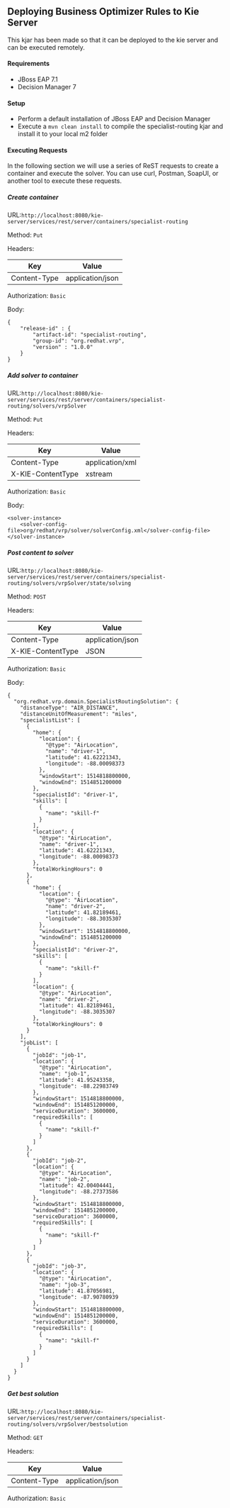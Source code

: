 ## Deploying Business Optimizer Rules to Kie Server

This kjar has been made so that it can be deployed to the kie server and can be executed remotely.

#### Requirements
* JBoss EAP 7.1
* Decision Manager 7

#### Setup
* Perform a default installation of JBoss EAP and Decision Manager
* Execute a `mvn clean install` to compile the specialist-routing kjar and install it to your local m2 folder

#### Executing Requests
In the following section we will use a series of ReST requests to create a container and execute the solver. You can use curl, Postman, SoapUI, or another tool to execute these requests.

##### Create container
URL:`http://localhost:8080/kie-server/services/rest/server/containers/specialist-routing`

Method: `Put`

Headers:

| Key | Value |
|---|---|
| Content-Type | application/json |

Authorization: `Basic`

Body:
```
{
	"release-id" : {
    	"artifact-id": "specialist-routing",
    	"group-id": "org.redhat.vrp",
    	"version" : "1.0.0"
    }
}
```

##### Add solver to container
URL:`http://localhost:8080/kie-server/services/rest/server/containers/specialist-routing/solvers/vrpSolver`

Method: `Put`

Headers:

| Key | Value |
|---|---|
| Content-Type | application/xml |
| X-KIE-ContentType | xstream |

Authorization: `Basic`

Body:
```
<solver-instance>
	<solver-config-file>org/redhat/vrp/solver/solverConfig.xml</solver-config-file>
</solver-instance>
```

##### Post content to solver
URL:`http://localhost:8080/kie-server/services/rest/server/containers/specialist-routing/solvers/vrpSolver/state/solving`

Method: `POST`

Headers:

| Key | Value |
|---|---|
| Content-Type | application/json |
| X-KIE-ContentType | JSON |

Authorization: `Basic`

Body:
```
{
  "org.redhat.vrp.domain.SpecialistRoutingSolution": {
    "distanceType": "AIR_DISTANCE",
    "distanceUnitOfMeasurement": "miles",
    "specialistList": [
      {
        "home": {
          "location": {
            "@type": "AirLocation",
            "name": "driver-1",
            "latitude": 41.62221343,
            "longitude": -88.00098373
          },
          "windowStart": 1514818800000,
          "windowEnd": 1514851200000
        },
        "specialistId": "driver-1",
        "skills": [
          {
            "name": "skill-f"
          }
        ],
        "location": {
          "@type": "AirLocation",
          "name": "driver-1",
          "latitude": 41.62221343,
          "longitude": -88.00098373
        },
        "totalWorkingHours": 0
      },
      {
        "home": {
          "location": {
            "@type": "AirLocation",
            "name": "driver-2",
            "latitude": 41.82189461,
            "longitude": -88.3035307
          },
          "windowStart": 1514818800000,
          "windowEnd": 1514851200000
        },
        "specialistId": "driver-2",
        "skills": [
          {
            "name": "skill-f"
          }
        ],
        "location": {
          "@type": "AirLocation",
          "name": "driver-2",
          "latitude": 41.82189461,
          "longitude": -88.3035307
        },
        "totalWorkingHours": 0
      }
    ],
    "jobList": [
      {
        "jobId": "job-1",
        "location": {
          "@type": "AirLocation",
          "name": "job-1",
          "latitude": 41.95243358,
          "longitude": -88.22983749
        },
        "windowStart": 1514818800000,
        "windowEnd": 1514851200000,
        "serviceDuration": 3600000,
        "requiredSkills": [
          {
            "name": "skill-f"
          }
        ]
      },
      {
        "jobId": "job-2",
        "location": {
          "@type": "AirLocation",
          "name": "job-2",
          "latitude": 42.00404441,
          "longitude": -88.27373586
        },
        "windowStart": 1514818800000,
        "windowEnd": 1514851200000,
        "serviceDuration": 3600000,
        "requiredSkills": [
          {
            "name": "skill-f"
          }
        ]
      },
      {
        "jobId": "job-3",
        "location": {
          "@type": "AirLocation",
          "name": "job-3",
          "latitude": 41.87056981,
          "longitude": -87.90780939
        },
        "windowStart": 1514818800000,
        "windowEnd": 1514851200000,
        "serviceDuration": 3600000,
        "requiredSkills": [
          {
            "name": "skill-f"
          }
        ]
      }
    ]
  }
}
```

##### Get best solution
URL:`http://localhost:8080/kie-server/services/rest/server/containers/specialist-routing/solvers/vrpSolver/bestsolution`

Method: `GET`

Headers:

| Key | Value |
|---|---|
| Content-Type | application/json |

Authorization: `Basic`
